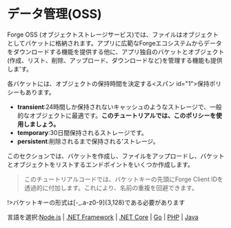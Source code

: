 # データ管理(OSS)

Forge OSS (オブジェクトストレージサービス)では、ファイルはオブジェクトとしてバケットに格納されます。アプリに広範なForgeエコシステムからデータをダウンロードする機能を提供する他に、アプリ独自のバケットとオブジェクト(作成、リスト、削除、アップロード、ダウンロードなど)を管理する機能も提供しま’す。

各バケットには、オブジェクトの保持時間を決定する<スパン id="1">保持ポリシーもあります。

 - **transient**:24時間しか保持されないキャッシュのようなストレージで、一般的なオブジェクトに最適です。**このチュートリアルでは、このポリシーを使用しましょう。**
 - **temporary**:30日間保持されるストレージです。
 - **persistent**:削除されるまで保持される’ストレージ。

このセクションでは、バケットを作成し、ファイルをアップロードし、バケットとオブジェクトをリストするエンドポイントをいくつか作成します。

> このチュートリアルコードでは、バケットキーの先頭にForge Client IDを透過的に付加します。これにより、名前の重複を回避できます。

!>バケットキーの形式は\[-_.a-z0-9]{3,128}である必要があります
 
言語を選択:[Node.js](/ja_jp/datamanagement/oss/nodejs) | [.NET Framework](/ja_jp/datamanagement/oss/net) | [.NET Core](/ja_jp/datamanagement/oss/netcore) | [Go](/ja_jp/datamanagement/oss/go) | [PHP](/ja_jp/datamanagement/oss/php) | [Java](/ja_jp/datamanagement/oss/java)

